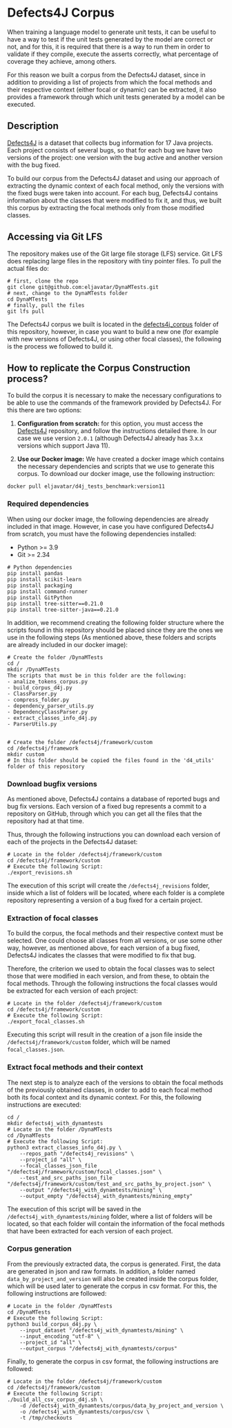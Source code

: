 # Defects4J Corpus

When training a language model to generate unit tests, it can be useful to have a way to test if the unit tests generated by the model are correct or not, and for this, it is required that there is a way to run them in order to validate if they compile, execute the asserts correctly, what percentage of coverage they achieve, among others.

For this reason we built a corpus from the Defects4J dataset, since in addition to providing a list of projects from which the focal methods and their respective context (either focal or dynamic) can be extracted, it also provides a framework through which unit tests generated by a model can be executed.


## Description

[Defects4J](https://github.com/rjust/defects4j/tree/v2.0.1) is a dataset that collects bug information for 17 Java projects. Each project consists of several bugs, so that for each bug we have two versions of the project: one version with the bug active and another version with the bug fixed.

To build our corpus from the Defects4J dataset and using our approach of extracting the dynamic context of each focal method, only the versions with the fixed bugs were taken into account. For each bug, Defects4J contains information about the classes that were modified to fix it, and thus, we built this corpus by extracting the focal methods only from those modified classes.


## Accessing via Git LFS

The repository makes use of the Git large file storage (LFS) service. Git LFS does replacing large files in the repository with tiny pointer files. To pull the actual files do:

```shell
# first, clone the repo
git clone git@github.com:eljavatar/DynaMTests.git
# next, change to the DynaMTests folder
cd DynaMTests
# finally, pull the files
git lfs pull
```

The Defects4J corpus we built is located in the [defects4j_corpus](defects4j_corpus) folder of this repository, however, in case you want to build a new one (for example with new versions of Defects4J, or using other focal classes), the following is the process we followed to build it.



## How to replicate the Corpus Construction process?

To build the corpus it is necessary to make the necessary configurations to be able to use the commands of the framework provided by Defects4J. For this there are two options:

1. **Configuration from scratch:** for this option, you must access the [Defects4J](https://github.com/rjust/defects4j/tree/v2.0.1) repository, and follow the instructions detailed there. In our case we use version `2.0.1` (although Defects4J already has 3.x.x versions which support Java 11).

2. **Use our Docker image:** We have created a docker image which contains the necessary dependencies and scripts that we use to generate this corpus. To download our docker image, use the following instruction:

```shell
docker pull eljavatar/d4j_tests_benchmark:version11
```


### Required dependencies

When using our docker image, the following dependencies are already included in that image. However, in case you have configured Defects4J from scratch, you must have the following dependencies installed:

- Python >= 3.9
- Git >= 2.34

```shell
# Python dependencies
pip install pandas
pip install scikit-learn
pip install packaging
pip install command-runner
pip install GitPython
pip install tree-sitter==0.21.0
pip install tree-sitter-java==0.21.0
```

In addition, we recommend creating the following folder structure where the scripts found in this repository should be placed since they are the ones we use in the following steps (As mentioned above, these folders and scripts are already included in our docker image):

```shell
# Create the folder /DynaMTests
cd /
mkdir /DynaMTests
The scripts that must be in this folder are the following:
- analize_tokens_corpus.py
- build_corpus_d4j.py
- ClassParser.py
- compress_folder.py
- dependency_parser_utils.py
- DependencyClassParser.py
- extract_classes_info_d4j.py
- ParserUtils.py


# Create the folder /defects4j/framework/custom
cd /defects4j/framework
mkdir custom
# In this folder should be copied the files found in the 'd4_utils' folder of this repository
```


### Download bugfix versions

As mentioned above, Defects4J contains a database of reported bugs and bug fix versions. Each version of a fixed bug represents a commit to a repository on GitHub, through which you can get all the files that the repository had at that time.

Thus, through the following instructions you can download each version of each of the projects in the Defects4J dataset:

```shell
# Locate in the folder /defects4j/framework/custom
cd /defects4j/framework/custom
# Execute the following Script:
./export_revisions.sh
```

The execution of this script will create the `/defects4j_revisions` folder, inside which a list of folders will be located, where each folder is a complete repository representing a version of a bug fixed for a certain project.


### Extraction of focal classes

To build the corpus, the focal methods and their respective context must be selected. One could choose all classes from all versions, or use some other way, however, as mentioned above, for each version of a bug fixed, Defects4J indicates the classes that were modified to fix that bug.

Therefore, the criterion we used to obtain the focal classes was to select those that were modified in each version, and from these, to obtain the focal methods. Through the following instructions the focal classes would be extracted for each version of each project:

```shell
# Locate in the folder /defects4j/framework/custom
cd /defects4j/framework/custom
# Execute the following Script:
./export_focal_classes.sh
```

Executing this script will result in the creation of a json file inside the `/defects4j/framework/custom` folder, which will be named `focal_classes.json`.


### Extract focal methods and their context

The next step is to analyze each of the versions to obtain the focal methods of the previously obtained classes, in order to add to each focal method both its focal context and its dynamic context. For this, the following instructions are executed:

```shell
cd /
mkdir defects4j_with_dynamtests
# Locate in the folder /DynaMTests
cd /DynaMTests
# Execute the following Script:
python3 extract_classes_info_d4j.py \
	--repos_path "/defects4j_revisions" \
	--project_id "all" \
	--focal_classes_json_file "/defects4j/framework/custom/focal_classes.json" \
	--test_and_src_paths_json_file "/defects4j/framework/custom/test_and_src_paths_by_project.json" \
	--output "/defects4j_with_dynamtests/mining" \
	--output_empty "/defects4j_with_dynamtests/mining_empty"
```

The execution of this script will be saved in the `/defects4j_with_dynamtests/mining` folder, where a list of folders will be located, so that each folder will contain the information of the focal methods that have been extracted for each version of each project.


### Corpus generation

From the previously extracted data, the corpus is generated. First, the data are generated in json and raw formats. In addition, a folder named `data_by_project_and_version` will also be created inside the corpus folder, which will be used later to generate the corpus in csv format. For this, the following instructions are followed:

```shell
# Locate in the folder /DynaMTests
cd /DynaMTests
# Execute the following Script:
python3 build_corpus_d4j.py \
	--input_dataset "/defects4j_with_dynamtests/mining" \
	--input_encoding "utf-8" \
	--project_id "all" \
	--output_corpus "/defects4j_with_dynamtests/corpus"
```

Finally, to generate the corpus in csv format, the following instructions are followed:

```shell
# Locate in the folder /defects4j/framework/custom
cd /defects4j/framework/custom
# Execute the following Script:
./build_all_csv_corpus_d4j.sh \
	-d /defects4j_with_dynamtests/corpus/data_by_project_and_version \
	-o /defects4j_with_dynamtests/corpus/csv \
	-t /tmp/checkouts
```

